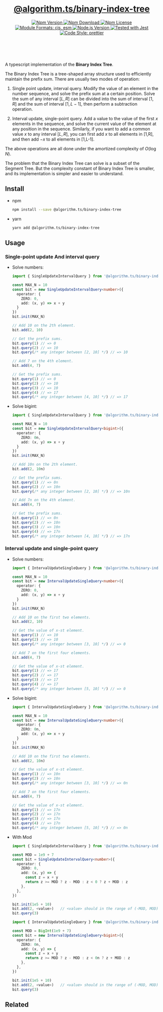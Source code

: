 <header>
  <h1 align="center">
    <a href="https://github.com/guanghechen/algorithm.ts/tree/release-3.x.x/packages/binary-index-tree#readme">@algorithm.ts/binary-index-tree</a>
  </h1>
  <div align="center">
    <a href="https://www.npmjs.com/package/@algorithm.ts/binary-index-tree">
      <img
        alt="Npm Version"
        src="https://img.shields.io/npm/v/@algorithm.ts/binary-index-tree.svg"
      />
    </a>
    <a href="https://www.npmjs.com/package/@algorithm.ts/binary-index-tree">
      <img
        alt="Npm Download"
        src="https://img.shields.io/npm/dm/@algorithm.ts/binary-index-tree.svg"
      />
    </a>
    <a href="https://www.npmjs.com/package/@algorithm.ts/binary-index-tree">
      <img
        alt="Npm License"
        src="https://img.shields.io/npm/l/@algorithm.ts/binary-index-tree.svg"
      />
    </a>
    <a href="#install">
      <img
        alt="Module Formats: cjs, esm"
        src="https://img.shields.io/badge/module_formats-cjs%2C%20esm-green.svg"
      />
    </a>
    <a href="https://github.com/nodejs/node">
      <img
        alt="Node.js Version"
        src="https://img.shields.io/node/v/@algorithm.ts/binary-index-tree"
      />
    </a>
    <a href="https://github.com/facebook/jest">
      <img
        alt="Tested with Jest"
        src="https://img.shields.io/badge/tested_with-jest-9c465e.svg"
      />
    </a>
    <a href="https://github.com/prettier/prettier">
      <img
        alt="Code Style: prettier"
        src="https://img.shields.io/badge/code_style-prettier-ff69b4.svg?style=flat-square"
      />
    </a>
  </div>
</header>
<br/>


A typescript implementation of the **Binary Index Tree**.

The Binary Index Tree is a tree-shaped array structure used to efficiently maintain the prefix sum.
There are usually two modes of operation:

1. Single point update, interval query. Modify the value of an element in the number sequence, and
   solve the prefix sum at a certain position. Solve the sum of any interval $[L, R]$ can be divided
   into the sum of interval $[1,R]$ and the sum of interval $[1, L-1]$, then perform a subtraction
   operation.

2. Interval update, single-point query. Add a value to the value of the first $x$ elements in the
   sequence, and solve the current value of the element at any position in the sequence. Similarly,
   if you want to add a common value $x$ to any interval $[L, R]$, you can first add $x$ to all
   elements in [1,R], and then add $-x$ to all elements in [1,L-1]. 

The above operations are all done under the amortized complexity of $O(\log N)$.

The problem that the Binary Index Tree can solve is a subset of the Segment Tree. But the complexity
constant of Binary Index Tree is smaller, and its implementation is simpler and easier to understand.


## Install

* npm

  ```bash
  npm install --save @algorithm.ts/binary-index-tree
  ```

* yarn

  ```bash
  yarn add @algorithm.ts/binary-index-tree
  ```


## Usage

### Single-point update And interval query

* Solve numbers:

  ```typescript {3}
  import { SingleUpdateIntervalQuery } from '@algorithm.ts/binary-index-tree'

  const MAX_N = 10
  const bit = new SingleUpdateIntervalQuery<number>({ 
    operator: {
      ZERO: 0,
      add: (x, y) => x + y
    }
  })
  bit.init(MAX_N)

  // Add 10 on the 2th element.
  bit.add(2, 10)

  // Get the prefix sums.
  bit.query(1) // => 0
  bit.query(2) // => 10
  bit.query(/* any integer between [2, 10] */) // => 10

  // Add 7 on the 4th element.
  bit.add(4, 7)

  // Get the prefix sums.
  bit.query(1) // => 0
  bit.query(2) // => 10
  bit.query(3) // => 10
  bit.query(4) // => 17
  bit.query(/* any integer between [4, 10] */) // => 17
  ```

* Solve bigint:

  ```typescript {6}
  import { SingleUpdateIntervalQuery } from '@algorithm.ts/binary-index-tree'

  const MAX_N = 10
  const bit = new SingleUpdateIntervalQuery<bigint>({
    operator: {
      ZERO: 0n,
      add: (x, y) => x + y
    }
  })
  bit.init(MAX_N)

  // Add 10n on the 2th element.
  bit.add(2, 10n)

  // Get the prefix sums.
  bit.query(1) // => 0n
  bit.query(2) // => 10n
  bit.query(/* any integer between [2, 10] */) // => 10n

  // Add 7n on the 4th element.
  bit.add(4, 7)

  // Get the prefix sums.
  bit.query(1) // => 0n
  bit.query(2) // => 10n
  bit.query(3) // => 10n
  bit.query(4) // => 17n
  bit.query(/* any integer between [4, 10] */) // => 17n
  ```

### Interval update and single-point query

* Solve numbers:

  ```typescript {3}
  import { IntervalUpdateSingleQuery } from '@algorithm.ts/binary-index-tree'

  const MAX_N = 10
  const bit = new IntervalUpdateSingleQuery<number>({
    operator: {
      ZERO: 0,
      add: (x, y) => x + y
    }
  })
  bit.init(MAX_N)

  // Add 10 on the first two elements.
  bit.add(2, 10)

  // Get the value of x-st element.
  bit.query(1) // => 10
  bit.query(2) // => 10
  bit.query(/* any integer between [3, 10] */) // => 0

  // Add 7 on the first four elements.
  bit.add(4, 7)

  // Get the value of x-st element.
  bit.query(1) // => 17
  bit.query(2) // => 17
  bit.query(3) // => 17
  bit.query(4) // => 17
  bit.query(/* any integer between [5, 10] */) // => 0
  ```

* Solve bigint:

  ```typescript {6}
  import { IntervalUpdateSingleQuery } from '@algorithm.ts/binary-index-tree'

  const MAX_N = 10
  const bit = new IntervalUpdateSingleQuery<number>({
    operator: {
      ZERO: 0n,
      add: (x, y) => x + y
    }
  })
  bit.init(MAX_N)

  // Add 10 on the first two elements.
  bit.add(2, 10n)

  // Get the value of x-st element.
  bit.query(1) // => 10n
  bit.query(2) // => 10n
  bit.query(/* any integer between [3, 10] */) // => 0n

  // Add 7 on the first four elements.
  bit.add(4, 7)

  // Get the value of x-st element.
  bit.query(1) // => 17n
  bit.query(2) // => 17n
  bit.query(3) // => 17n
  bit.query(4) // => 17n
  bit.query(/* any integer between [5, 10] */) // => 0n
  ```

* With Mod

  ```typescript
  import { SingleUpdateIntervalQuery } from '@algorithm.ts/binary-index-tree'

  const MOD = 1e9 + 7
  const bit = SingleUpdateIntervalQuery<number>({
    operator: {
      ZERO: 0,
      add: (x, y) => {
        const z = x + y
        return z >= MOD ? z - MOD : z < 0 ? z + MOD : z
      },
    },
  })

  bit.init(1e5 + 10)
  bit.add(2, <value>)   // <value> should in the range of (-MOD, MOD)
  bit.query(3)
  ```

  ```typescript
  import { IntervalUpdateSingleQuery } from '@algorithm.ts/binary-index-tree'

  const MOD = BigInt(1e9 + 7)
  const bit = new IntervalUpdateSingleQuery<bigint>({
    operator: {
      ZERO: 0n,
      add: (x, y) => {
        const z = x + y
        return z >= MOD ? z - MOD : z < 0n ? z + MOD : z
      },
    }, 
  })
  
  bit.init(1e5 + 10)
  bit.add(2, <value>)   // <value> should in the range of (-MOD, MOD)
  bit.query(3)
  ```


## Related


[homepage]: https://github.com/guanghechen/algorithm.ts/tree/release-3.x.x/packages/binary-index-tree#readme
[binary-index-tree]: https://me.guanghechen.com/post/algorithm/shuffle/#heading-binary-index-tree